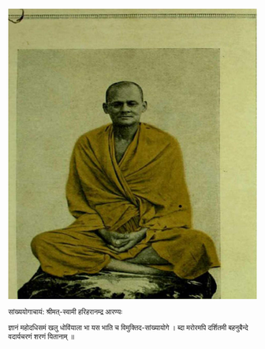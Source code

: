 ![](_page_0_Picture_0.jpeg)

सांख्ययोगाचायं: श्रीमत्-स्वामी हरिहरानम्द्र आरण्यः

ज्ञानं महोदधिसमं खलु धोविंयाला भा यस भाति च विमुक्तिद-सांख्यायोगे । ब्दा मरोरमपि दर्शितमी बहनुबैन्दे वदार्यचरणं शरणं यितानाम् ॥